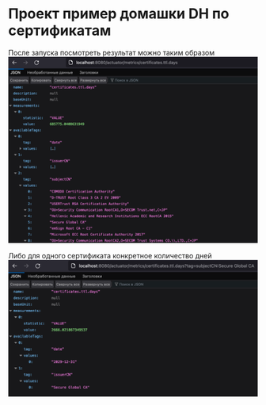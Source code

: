 # Проект пример домашки DH по сертификатам
После запуска посмотреть результат можно таким образом
![result](./.md/result.png)

Либо для одного сертификата конкретное количество дней
![result one](./.md/resultOne.png)